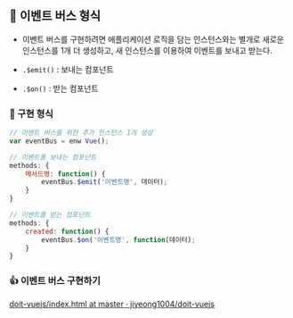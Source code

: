 ## 🎀 이벤트 버스 형식

- 이벤트 버스를 구현하려면 애플리케이션 로직을 담는 인스턴스와는 별개로 새로운 인스턴스를 1개 더 생성하고, 새 인스턴스를 이용하여 이벤트를 보내고 받는다.

- `.$emit()` : 보내는 컴포넌트

- `.$on()` : 받는 컴포넌트

### 👀 구현 형식

```jsx
// 이벤트 버스를 위한 추가 인스턴스 1개 생성
var eventBus = enw Vue();
```

```jsx
// 이벤트를 보내는 컴포넌트
methods: {
	메서드명: function() {
		eventBus.$emit('이벤트명', 데이터);
	}
}
```

```jsx
// 이벤트를 받는 컴포넌트
methods: {
	created: function() {
		eventBus.$on('이벤트명', function(데이터);
	}
}
```

### 👍 이벤트 버스 구현하기

[doit-vuejs/index.html at master · jiyeong1004/doit-vuejs](https://github.com/jiyeong1004/doit-vuejs/blob/master/exam/03/03-10/index.html)